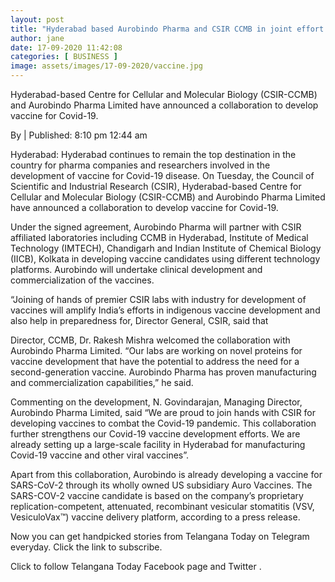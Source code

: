 ```yaml
---
layout: post
title: "Hyderabad based Aurobindo Pharma and CSIR CCMB in joint effort to develop Covid vaccine"
author: jane 
date: 17-09-2020 11:42:08 
categories: [ BUSINESS ] 
image: assets/images/17-09-2020/vaccine.jpg
---
```

Hyderabad-based Centre for Cellular and Molecular Biology (CSIR-CCMB) and Aurobindo Pharma Limited have announced a collaboration to develop vaccine for Covid-19.

By | Published: 8:10 pm 12:44 am

Hyderabad: Hyderabad continues to remain the top destination in the country for pharma companies and researchers involved in the development of vaccine for Covid-19 disease. On Tuesday, the Council of Scientific and Industrial Research (CSIR), Hyderabad-based Centre for Cellular and Molecular Biology (CSIR-CCMB) and Aurobindo Pharma Limited have announced a collaboration to develop vaccine for Covid-19.

Under the signed agreement, Aurobindo Pharma will partner with CSIR affiliated laboratories including CCMB in Hyderabad, Institute of Medical Technology (IMTECH), Chandigarh and Indian Institute of Chemical Biology (IICB), Kolkata in developing vaccine candidates using different technology platforms. Aurobindo will undertake clinical development and commercialization of the vaccines.

“Joining of hands of premier CSIR labs with industry for development of vaccines will amplify India’s efforts in indigenous vaccine development and also help in preparedness for, Director General, CSIR, said that

Director, CCMB, Dr. Rakesh Mishra welcomed the collaboration with Aurobindo Pharma Limited. “Our labs are working on novel proteins for vaccine development that have the potential to address the need for a second-generation vaccine. Aurobindo Pharma has proven manufacturing and commercialization capabilities,” he said.

Commenting on the development, N. Govindarajan, Managing Director, Aurobindo Pharma Limited, said “We are proud to join hands with CSIR for developing vaccines to combat the Covid-19 pandemic. This collaboration further strengthens our Covid-19 vaccine development efforts. We are already setting up a large-scale facility in Hyderabad for manufacturing Covid-19 vaccine and other viral vaccines”.

Apart from this collaboration, Aurobindo is already developing a vaccine for SARS-CoV-2 through its wholly owned US subsidiary Auro Vaccines. The SARS-COV-2 vaccine candidate is based on the company’s proprietary replication-competent, attenuated, recombinant vesicular stomatitis (VSV, VesiculoVax™) vaccine delivery platform, according to a press release.

Now you can get handpicked stories from Telangana Today on Telegram everyday. Click the link to subscribe.

Click to follow Telangana Today Facebook page and Twitter .